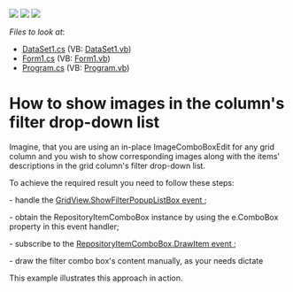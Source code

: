 <!-- default badges list -->
![](https://img.shields.io/endpoint?url=https://codecentral.devexpress.com/api/v1/VersionRange/128631779/13.1.4%2B)
[![](https://img.shields.io/badge/Open_in_DevExpress_Support_Center-FF7200?style=flat-square&logo=DevExpress&logoColor=white)](https://supportcenter.devexpress.com/ticket/details/E2573)
[![](https://img.shields.io/badge/📖_How_to_use_DevExpress_Examples-e9f6fc?style=flat-square)](https://docs.devexpress.com/GeneralInformation/403183)
<!-- default badges end -->
<!-- default file list -->
*Files to look at*:

* [DataSet1.cs](./CS/WindowsApplication3/DataSet1.cs) (VB: [DataSet1.vb](./VB/WindowsApplication3/DataSet1.vb))
* [Form1.cs](./CS/WindowsApplication3/Form1.cs) (VB: [Form1.vb](./VB/WindowsApplication3/Form1.vb))
* [Program.cs](./CS/WindowsApplication3/Program.cs) (VB: [Program.vb](./VB/WindowsApplication3/Program.vb))
<!-- default file list end -->
# How to show images in the column's filter drop-down list


<p>Imagine, that you are using an in-place ImageComboBoxEdit for any grid column and you wish to show corresponding images along with the items' descriptions in the grid column's filter drop-down list.</p><p>To achieve the required result you need to follow these steps:</p><p>- handle the <a href="http://documentation.devexpress.com/#WindowsForms/DevExpressXtraGridViewsBaseColumnView_ShowFilterPopupListBoxtopic">GridView.ShowFilterPopupListBox event </a>;</p><p>- obtain the RepositoryItemComboBox instance by using the e.ComboBox property in this event handler;</p><p>- subscribe to the <a href="http://documentation.devexpress.com/#WindowsForms/DevExpressXtraEditorsRepositoryRepositoryItemComboBox_DrawItemtopic">RepositoryItemComboBox.DrawItem event </a>;</p><p>- draw the filter combo box's content manually, as your needs dictate</p><p>This example illustrates this approach in action.</p>

<br/>


